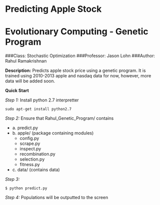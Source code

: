 Predicting Apple Stock
======================
Evolutionary Computing - Genetic Program
========================================

###Class: Stochastic Optimization
###Professor: Jason Lohn
###Author: Rahul Ramakrishnan

**Description:**
Predicts apple stock price using a genetic program. 
It is trained using 2010-2013 apple and nasdaq data for
now, however, more data will be added soon.


**Quick Start**

*Step 1:*
Install python 2.7 interpretter

```
sudo apt-get install python2.7
```

*Step 2:*
Ensure that Rahul_Genetic_Program/ contains
- a. predict.py
- b. apple/ (package containing modules)
	- config.py
	- scrape.py
	- inspect.py
	- recombination.py
	- selection.py
	- fitness.py
- c. data/ (contains data)

*Step 3:*
```
$ python predict.py
```

*Step 4:*
Populations will be outputted to the screen



